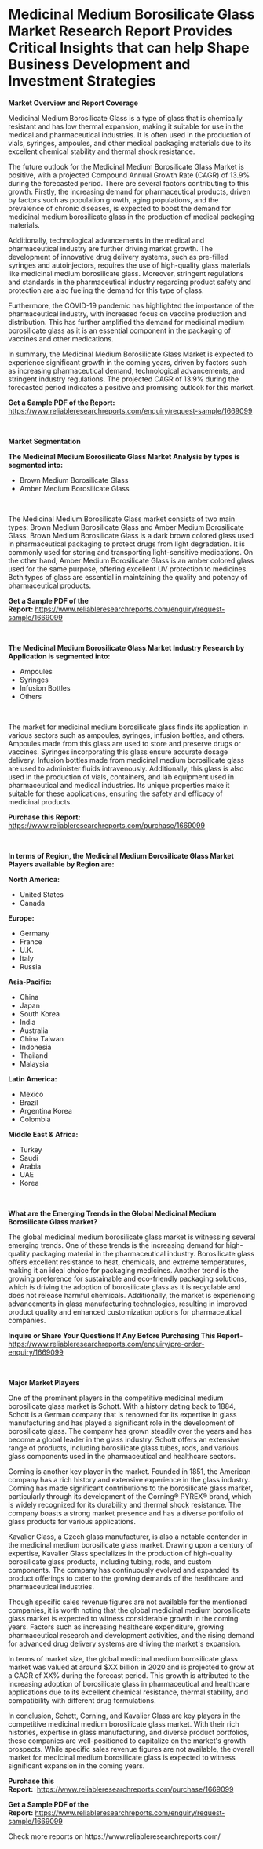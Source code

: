 <p><h1>Medicinal Medium Borosilicate Glass Market Research Report Provides Critical Insights that can help Shape Business Development and Investment Strategies</h1></p><p><strong>Market Overview and Report Coverage</strong></p>
<p><p>Medicinal Medium Borosilicate Glass is a type of glass that is chemically resistant and has low thermal expansion, making it suitable for use in the medical and pharmaceutical industries. It is often used in the production of vials, syringes, ampoules, and other medical packaging materials due to its excellent chemical stability and thermal shock resistance.</p><p>The future outlook for the Medicinal Medium Borosilicate Glass Market is positive, with a projected Compound Annual Growth Rate (CAGR) of 13.9% during the forecasted period. There are several factors contributing to this growth. Firstly, the increasing demand for pharmaceutical products, driven by factors such as population growth, aging populations, and the prevalence of chronic diseases, is expected to boost the demand for medicinal medium borosilicate glass in the production of medical packaging materials.</p><p>Additionally, technological advancements in the medical and pharmaceutical industry are further driving market growth. The development of innovative drug delivery systems, such as pre-filled syringes and autoinjectors, requires the use of high-quality glass materials like medicinal medium borosilicate glass. Moreover, stringent regulations and standards in the pharmaceutical industry regarding product safety and protection are also fueling the demand for this type of glass.</p><p>Furthermore, the COVID-19 pandemic has highlighted the importance of the pharmaceutical industry, with increased focus on vaccine production and distribution. This has further amplified the demand for medicinal medium borosilicate glass as it is an essential component in the packaging of vaccines and other medications.</p><p>In summary, the Medicinal Medium Borosilicate Glass Market is expected to experience significant growth in the coming years, driven by factors such as increasing pharmaceutical demand, technological advancements, and stringent industry regulations. The projected CAGR of 13.9% during the forecasted period indicates a positive and promising outlook for this market.</p></p>
<p><strong>Get a Sample PDF of the Report:</strong> <a href="https://www.reliableresearchreports.com/enquiry/request-sample/1669099">https://www.reliableresearchreports.com/enquiry/request-sample/1669099</a></p>
<p>&nbsp;</p>
<p><strong>Market Segmentation</strong></p>
<p><strong>The Medicinal Medium Borosilicate Glass Market Analysis by types is segmented into:</strong></p>
<p><ul><li>Brown Medium Borosilicate Glass</li><li>Amber Medium Borosilicate Glass</li></ul></p>
<p>&nbsp;</p>
<p><p>The Medicinal Medium Borosilicate Glass market consists of two main types: Brown Medium Borosilicate Glass and Amber Medium Borosilicate Glass. Brown Medium Borosilicate Glass is a dark brown colored glass used in pharmaceutical packaging to protect drugs from light degradation. It is commonly used for storing and transporting light-sensitive medications. On the other hand, Amber Medium Borosilicate Glass is an amber colored glass used for the same purpose, offering excellent UV protection to medicines. Both types of glass are essential in maintaining the quality and potency of pharmaceutical products.</p></p>
<p><strong>Get a Sample PDF of the Report:</strong>&nbsp;<a href="https://www.reliableresearchreports.com/enquiry/request-sample/1669099">https://www.reliableresearchreports.com/enquiry/request-sample/1669099</a></p>
<p>&nbsp;</p>
<p><strong>The Medicinal Medium Borosilicate Glass Market Industry Research by Application is segmented into:</strong></p>
<p><ul><li>Ampoules</li><li>Syringes</li><li>Infusion Bottles</li><li>Others</li></ul></p>
<p>&nbsp;</p>
<p><p>The market for medicinal medium borosilicate glass finds its application in various sectors such as ampoules, syringes, infusion bottles, and others. Ampoules made from this glass are used to store and preserve drugs or vaccines. Syringes incorporating this glass ensure accurate dosage delivery. Infusion bottles made from medicinal medium borosilicate glass are used to administer fluids intravenously. Additionally, this glass is also used in the production of vials, containers, and lab equipment used in pharmaceutical and medical industries. Its unique properties make it suitable for these applications, ensuring the safety and efficacy of medicinal products.</p></p>
<p><strong>Purchase this Report:</strong>&nbsp; <a href="https://www.reliableresearchreports.com/purchase/1669099">https://www.reliableresearchreports.com/purchase/1669099</a></p>
<p>&nbsp;</p>
<p><strong>In terms of Region, the Medicinal Medium Borosilicate Glass Market Players available by Region are:</strong></p>
<p>
    <p> <strong> North America: </strong>
        <ul>
            <li>United States</li>
            <li>Canada</li>
        </ul>
        </p> 
    <p> <strong> Europe: </strong>
        <ul>
            <li>Germany</li>
            <li>France</li>
            <li>U.K.</li>
            <li>Italy</li>
            <li>Russia</li>
        </ul>
        </p> 
    <p> <strong> Asia-Pacific: </strong>
        <ul>
            <li>China</li>
            <li>Japan</li>
            <li>South Korea</li>
            <li>India</li>
            <li>Australia</li>
            <li>China Taiwan</li>
            <li>Indonesia</li>
            <li>Thailand</li>
            <li>Malaysia</li>
        </ul>
        </p> 
    <p> <strong> Latin America: </strong>
        <ul>
            <li>Mexico</li>
            <li>Brazil</li>
            <li>Argentina Korea</li>
            <li>Colombia</li>
        </ul>
        </p> 
    <p> <strong> Middle East & Africa: </strong>
        <ul>
            <li>Turkey</li>
            <li>Saudi</li>
            <li>Arabia</li>
            <li>UAE</li>
            <li>Korea</li>
        </ul>
    </p>
    </p>
<p>&nbsp;</p>
<p><strong>What are the Emerging Trends in the Global Medicinal Medium Borosilicate Glass market?</strong></p>
<p><p>The global medicinal medium borosilicate glass market is witnessing several emerging trends. One of these trends is the increasing demand for high-quality packaging material in the pharmaceutical industry. Borosilicate glass offers excellent resistance to heat, chemicals, and extreme temperatures, making it an ideal choice for packaging medicines. Another trend is the growing preference for sustainable and eco-friendly packaging solutions, which is driving the adoption of borosilicate glass as it is recyclable and does not release harmful chemicals. Additionally, the market is experiencing advancements in glass manufacturing technologies, resulting in improved product quality and enhanced customization options for pharmaceutical companies.</p></p>
<p><strong>Inquire or Share Your Questions If Any Before Purchasing This Report</strong>- <a href="https://www.reliableresearchreports.com/enquiry/pre-order-enquiry/1669099">https://www.reliableresearchreports.com/enquiry/pre-order-enquiry/1669099</a></p>
<p>&nbsp;</p>
<p><strong>Major Market Players</strong></p>
<p><p>One of the prominent players in the competitive medicinal medium borosilicate glass market is Schott. With a history dating back to 1884, Schott is a German company that is renowned for its expertise in glass manufacturing and has played a significant role in the development of borosilicate glass. The company has grown steadily over the years and has become a global leader in the glass industry. Schott offers an extensive range of products, including borosilicate glass tubes, rods, and various glass components used in the pharmaceutical and healthcare sectors.</p><p>Corning is another key player in the market. Founded in 1851, the American company has a rich history and extensive experience in the glass industry. Corning has made significant contributions to the borosilicate glass market, particularly through its development of the Corning® PYREX® brand, which is widely recognized for its durability and thermal shock resistance. The company boasts a strong market presence and has a diverse portfolio of glass products for various applications.</p><p>Kavalier Glass, a Czech glass manufacturer, is also a notable contender in the medicinal medium borosilicate glass market. Drawing upon a century of expertise, Kavalier Glass specializes in the production of high-quality borosilicate glass products, including tubing, rods, and custom components. The company has continuously evolved and expanded its product offerings to cater to the growing demands of the healthcare and pharmaceutical industries.</p><p>Though specific sales revenue figures are not available for the mentioned companies, it is worth noting that the global medicinal medium borosilicate glass market is expected to witness considerable growth in the coming years. Factors such as increasing healthcare expenditure, growing pharmaceutical research and development activities, and the rising demand for advanced drug delivery systems are driving the market's expansion.</p><p>In terms of market size, the global medicinal medium borosilicate glass market was valued at around $XX billion in 2020 and is projected to grow at a CAGR of XX% during the forecast period. This growth is attributed to the increasing adoption of borosilicate glass in pharmaceutical and healthcare applications due to its excellent chemical resistance, thermal stability, and compatibility with different drug formulations.</p><p>In conclusion, Schott, Corning, and Kavalier Glass are key players in the competitive medicinal medium borosilicate glass market. With their rich histories, expertise in glass manufacturing, and diverse product portfolios, these companies are well-positioned to capitalize on the market's growth prospects. While specific sales revenue figures are not available, the overall market for medicinal medium borosilicate glass is expected to witness significant expansion in the coming years.</p></p>
<p><strong>Purchase this Report:</strong>&nbsp;&nbsp;<a href="https://www.reliableresearchreports.com/purchase/1669099">https://www.reliableresearchreports.com/purchase/1669099</a></p>
<p></p>
<p><strong>Get a Sample PDF of the Report:</strong>&nbsp;<a href="https://www.reliableresearchreports.com/enquiry/request-sample/1669099">https://www.reliableresearchreports.com/enquiry/request-sample/1669099</a></p>
<p>Check more reports on https://www.reliableresearchreports.com/</p>